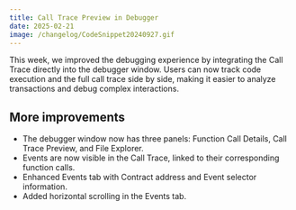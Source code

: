 ```yaml
---
title: Call Trace Preview in Debugger
date: 2025-02-21
image: /changelog/CodeSnippet20240927.gif
---
```


This week, we improved the debugging experience by integrating the Call Trace directly into the debugger window. Users can now track code execution and the full call trace side by side, making it easier to analyze transactions and debug complex interactions.

## More improvements

- The debugger window now has three panels: Function Call Details, Call Trace Preview, and File Explorer.
- Events are now visible in the Call Trace, linked to their corresponding function calls.
- Enhanced Events tab with Contract address and Event selector information.
- Added horizontal scrolling in the Events tab.